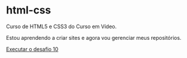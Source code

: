 # html-css
 Curso de HTML5 e CSS3 do Curso em Vídeo.

 Estou aprendendo a criar sites e agora vou gerenciar meus repositórios.

 <a href="https://renatosouza-123.github.io/html-css/desafios/desafio10/android.html">Executar o desafio 10 </a>
